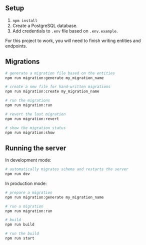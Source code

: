 ## Setup

1. `npm install`
2. Create a PostgreSQL database.
3. Add credentials to `.env` file based on `.env.example`.

For this project to work, you will need to finish writing entities and endpoints.

## Migrations

```bash
# generate a migration file based on the entities
npm run migration:generate my_migration_name

# create a new file for hand-written migrations
npm run migration:create my_migration_name

# run the migrations
npm run migration:run

# revert the last migration
npm run migration:revert

# show the migration status
npm run migration:show
```

## Running the server

In development mode:

```bash
# automatically migrates schema and restarts the server
npm run dev
```

In production mode:

```bash
# prepare a migration
npm run migration:generate my_migration_name

# run a migration
npm run migration:run

# build
npm run build

# run the build
npm run start
```
